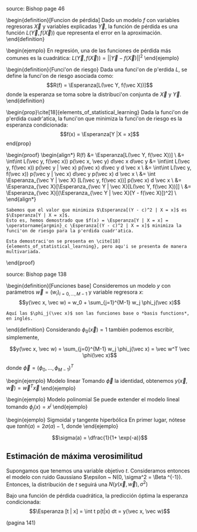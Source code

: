 source: Bishop page 46

\begin{definition}[Funcion de pérdida]
    Dado un modelo $f$ con variables regresoras $\vec X$ y variables explicadas $\vec Y$, la función de pérdida es una función $L(\vec Y, f(\vec X))$ que representa el error en la aproximación.
\end{definition}

\begin{ejemplo}
    En regresión, una de las funciones de pérdida más comunes es la cuadrática: $L(\vec Y, f(\vec X)) = ||\vec Y - f(\vec X)||^2$
\end{ejemplo}

\begin{definition}{Funci'on de riesgo}
    Dada una funci'on de p'erdida $L$, se define la funci'on de riesgo asociada como:
    $$R(f) = \Esperanza[L(\vec Y, f(\vec X))]$$
    donde la esperanza se toma sobre la distribuci'on conjunta de $\vec X$ y $\vec Y$.
\end{definition}

\begin{prop}\cite[18]{elements_of_statistical_learning}
    Dada la funci'on de p'erdida cuadr'atica, la funci'on que minimiza la funci'on de riesgo es la esperanza condicionada:
    $$f(x) = \Esperanza[Y |X = x]$$
end{prop}

\begin{proof}
    \begin{align*}
        R(f) &= \Esperanza[L(\vec Y, f(\vec X))] \\
             &= \int\int L(\vec y, f(\vec x)) p(\vec x, \vec y) d\vec x d\vec y
             &= \int\int L(\vec y, f(\vec x)) p(\vec y | \vec x) p(\vec x) d\vec y d \vec x \\
             &= \int\int L(\vec y, f(\vec x)) p(\vec y | \vec x) d\vec y p(\vec x) d \vec x \\
             &= \int \Esperanza_{\vec Y | \vec X} [L(\vec y, f(\vec x))] p(\vec x) d \vec x \\
             &= \Esperanza_{\vec X}[\Esperanza_{\vec Y | \vec X}[L(\vec Y, f(\vec X))]] \\
             &= \Esperanza_{\vec X}[(\Esperanza_{\vec Y | \vec X}[Y - f(\vec X)])^2] \\
    \end{align*}

    Sabemos que el valor que minimiza $\Esperanza[(Y - c)^2 | X = x]$ es $\Esperanza[Y | X = x]$.
    Esto es, hemos demostrado que $f(x) = \Esperanza[Y | X = x] = \operatorname{argmin}_c \Esperanza[(Y - c)^2 | X = x]$ minimiza la funci'on de riesgo para la p'erdida cuadr'atica.

    Esta demostraci'on se presenta en \cite[18]{elements_of_statistical_learning}, pero aqu'i se presenta de manera multivariada. 
\end{proof}

source: Bishop page 138

\begin{definition}[Funciones base]
    Consideremos un modelo $y$ con parámetros $\vec w = (w_i)_{i = 0, ..., M - 1}$ y variable regresora $x$:
    $$y(\vec x, \vec w) = w_0 + \sum_{j=1}^{M-1} w_j \phi_j(\vec x)$$

    Aquí las $\phi_j(\vec x)$ son las funciones base o *basis functions*, en inglés.
\end{definition}
Considerando $\phi_0(\vec x) = 1$ también podemos escribir, simplemente,

$$y(\vec x, \vec w) = \sum_{j=0}^{M-1} w_j \phi_j(\vec x) = \vec w^T \vec \phi(\vec x)$$

donde $\vec \phi = (\phi_0, ..., \phi_{M-1})^T$

\begin{ejemplo} Modelo linear
    Tomando $\vec \phi$ la identidad, obtenemos
    $y(\vec x, \vec w) = \vec w^T \vec x$
\end{ejemplo}

\begin{ejemplo} Modelo polinomial
    Se puede extender el modelo lineal tomando $\phi_j(x) = x^j$
\end{ejemplo}

\begin{ejemplo} Sigmoidal y tangente hiperbólica
    En primer lugar, nótese que $tanh(a) = 2 \sigma(a) -1$, donde
\end{ejemplo}

$$\sigma(a) = \dfrac{1}{1+ \exp(-a)}$$

## Estimación de máxima verosimilitud
Supongamos que tenemos una variable objetivo $t$. Consideramos entonces el modelo con ruido Gaussiano $\epsilon ~ N(0, \sigma^2 = \Beta ^{-1}). Entonces, la distribución de $t$ seguirá una $N(y(\vec x, \vec w), \sigma^2)$

Bajo una función de pérdida cuadrática, la predicción óptima la esperanza condicionada:
$$\Esperanza [t | x] = \int t p(t|x) dt = y(\vec x, \vec w)$$

(pagina 141)
